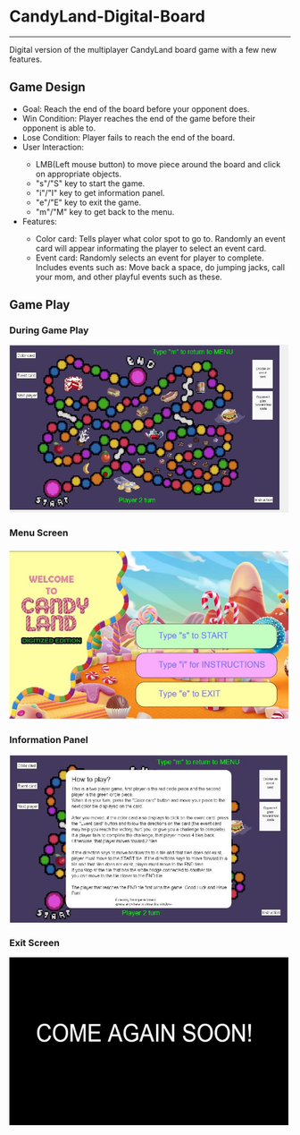 # CandyLand-Digital-Board
----------------------------------------------
Digital version of the multiplayer CandyLand board game with a few new features. 


<h2> Game Design </h2> 
<ul> 
<li> Goal: Reach the end of the board before your opponent does. </li> 
<li> Win Condition: Player reaches the end of the game before their opponent is able to. </li> 
<li> Lose Condition: Player fails to reach the end of the board. </li> 
<li> User Interaction: </li> 
  <ul>
    <li> LMB(Left mouse button) to move piece around the board and click on appropriate objects.</li>
    <li>"s"/"S" key to start the game. </li>
    <li> "i"/"I" key to get information panel. </li> 
    <li> "e"/"E" key to exit the game. </li>
    <li> "m"/"M" key to get back to the menu. </li> 
  </ul>
  <li> Features: </li>
  <ul> 
    <li> Color card: Tells player what color spot to go to. Randomly an event card will appear informating the player to select an event card. </li>
    <li> Event card: Randomly selects an event for player to complete. Includes events such as: Move back a space, do jumping jacks, call your mom, and other playful events such as these. </li>  
  </ul>
</ul> 


<h2> Game Play </h2>  
<h3> During Game Play </h3> 
<img src= "https://raw.githubusercontent.com/shannabenammar/CandyLand-Digital-Board/master/img/candylad_gamePlay.JPG" width="500" height= "300" />
<h3> Menu Screen <h3> 
<img src="https://raw.githubusercontent.com/shannabenammar/CandyLand-Digital-Board/master/img/CandyLand_Menu.JPG" width="500" height= "300" />
<h3> Information Panel  </h3> 
<img src ="https://raw.githubusercontent.com/shannabenammar/CandyLand-Digital-Board/master/img/CandyLand_InstructionPage.JPG" width="500" height= "300" /> 
  <h3> Exit Screen </h3> 
<img src ="https://raw.githubusercontent.com/shannabenammar/CandyLand-Digital-Board/master/img/candyland_exitScreen.JPG" width="500" height= "300" /> 

